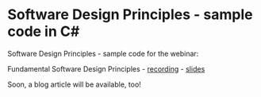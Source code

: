 # Software Design Principles - sample code in C#

Software Design Principles - sample code for the webinar:

Fundamental Software Design Principles
	- [recording](https://youtu.be/axM7wHZ26F8 "recording")
	- [slides](https://github.com/AbstractSoft/design_principles/blob/main/slides/Fundamental%20Software%20Design%20Principles.pdf "slides")

Soon, a blog article will be available, too!

